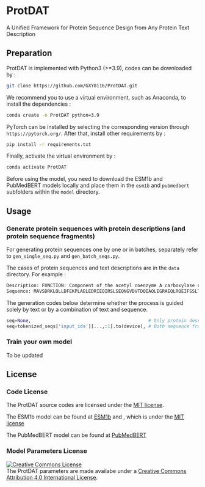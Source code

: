 # ProtDAT
A Unified Framework for Protein Sequence Design from Any Protein Text Description

## Preparation
ProtDAT is implemented with Python3 (>=3.9), codes can be downloaded by :
```bash
git clone https://github.com/GXY0116/ProtDAT.git
```
We recommend you to use a virtual environment, such as Anaconda, to install the dependencies :
``` bash
conda create -n ProtDAT python=3.9
```
PyTorch can be installed by selecting the corresponding version through ```https://pytorch.org/```. 
After that, install other requirements by :
```bash
pip install -r requirements.txt
```
Finally, activate the virtual environment by :
```bash
conda activate ProtDAT
```
Before using the model, you need to download the ESM1b and PubMedBERT models locally and place them in the ```esm1b``` and ```pubmedbert``` subfolders within the ```model``` directory.

## Usage
### Generate protein sequences with protein descriptions (and protein sequence fragments)
For generating protein sequences one by one or in batches, separately refer to ```gen_single_seq.py``` and ```gen_batch_seqs.py```.

The cases of protein sequences and text descriptions are in the ```data``` directory. For example :
```bash
Description: FUNCTION: Component of the acetyl coenzyme A carboxylase complex. SUBCELLULAR LOCATION: Cytoplasm. SIMILARITY: Belongs to the AccA family.
Sequence: MAVSDRKLQLLDFEKPLAELEDRIEQIRSLSEQNGVDVTDQIAQLEGRAEQLRQEIFSSLTPMQELQLARHPRRPSTLDYIHAISDEWMELHGDRRGYDDPAIVGGVGRIGGQPVLMLGHQKGRDTKDNVARNFGMPFPSGYRKAMRL...
```
The generation codes below determine whether the process is guided solely by text or by a combination of text and sequence.
```python
seq=None,                                           # Only protein descriptions guide the generation process
seq=tokenized_seqs['input_ids'][...,:1].to(device), # Both sequence fragments and descriptions guide the generation process
```
### Train your own model
To be updated

## License <a name="license"></a>
### Code License
The ProtDAT source codes are licensed under the [MIT license](https://github.com/GXY0116/ProtDAT/blob/main/LICENSE).

The ESM1b model can be found at [ESM1b](https://huggingface.co/facebook/esm1b_t33_650M_UR50S) and , which is under the [MIT license](https://github.com/facebookresearch/esm/blob/main/LICENSE)

The PubMedBERT model can be found at [PubMedBERT](https://huggingface.co/NeuML/pubmedbert-base-embeddings)
### Model Parameters License
<a rel="license" href="http://creativecommons.org/licenses/by/4.0/"><img alt="Creative Commons License" style="border-width:0" src="https://i.creativecommons.org/l/by/4.0/80x15.png" /></a><br />
The ProtDAT parameters are made availabe under a <a rel="license" href="http://creativecommons.org/licenses/by/4.0/">Creative Commons Attribution 4.0 International License</a>.
